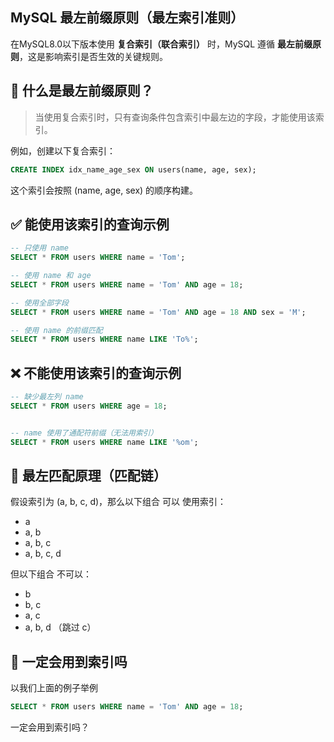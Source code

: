 ## MySQL 最左前缀原则（最左索引准则）

在MySQL8.0以下版本使用 **复合索引（联合索引）** 时，MySQL 遵循 **最左前缀原则**，这是影响索引是否生效的关键规则。


## 📌 什么是最左前缀原则？

> 当使用复合索引时，只有查询条件包含索引中最左边的字段，才能使用该索引。

例如，创建以下复合索引：

```sql
CREATE INDEX idx_name_age_sex ON users(name, age, sex);
```

这个索引会按照 (name, age, sex) 的顺序构建。

## ✅ 能使用该索引的查询示例

```sql
-- 只使用 name
SELECT * FROM users WHERE name = 'Tom';

-- 使用 name 和 age
SELECT * FROM users WHERE name = 'Tom' AND age = 18;

-- 使用全部字段
SELECT * FROM users WHERE name = 'Tom' AND age = 18 AND sex = 'M';

-- 使用 name 的前缀匹配
SELECT * FROM users WHERE name LIKE 'To%';

```

## ❌ 不能使用该索引的查询示例

```sql
-- 缺少最左列 name
SELECT * FROM users WHERE age = 18;


-- name 使用了通配符前缀（无法用索引）
SELECT * FROM users WHERE name LIKE '%om';

```

## 🔗 最左匹配原理（匹配链）
假设索引为 (a, b, c, d)，那么以下组合 可以 使用索引：

- a
- a, b
- a, b, c
- a, b, c, d

但以下组合 不可以：

- b
- b, c
- a, c
- a, b, d （跳过 c）

## 🧠 一定会用到索引吗
以我们上面的例子举例
```sql
SELECT * FROM users WHERE name = 'Tom' AND age = 18;
```
一定会用到索引吗？
